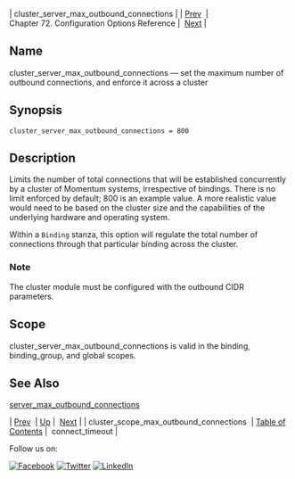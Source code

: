 | cluster_server_max_outbound_connections |
| [Prev](conf.ref.cluster_scope_max_outbound_connections.php)  | Chapter 72. Configuration Options Reference |  [Next](conf.ref.connect_timeout.php) |

<a name="conf.ref.cluster_server_max_outbound_connections"></a>
## Name

cluster_server_max_outbound_connections — set the maximum number of outbound connections, and enforce it across a cluster

## Synopsis

`cluster_server_max_outbound_connections = 800`

<a name="idp24002624"></a>
## Description

Limits the number of total connections that will be established concurrently by a cluster of Momentum systems, irrespective of bindings. There is no limit enforced by default; 800 is an example value. A more realistic value would need to be based on the cluster size and the capabilities of the underlying hardware and operating system.

Within a `Binding` stanza, this option will regulate the total number of connections through that particular binding across the cluster.

### Note

The cluster module must be configured with the outbound CIDR parameters.

<a name="idp24007136"></a>
## Scope

cluster_server_max_outbound_connections is valid in the binding, binding_group, and global scopes.

<a name="idp24009024"></a>
## See Also

[server_max_outbound_connections](conf.ref.server_max_outbound_connections.php "server_max_outbound_connections")

| [Prev](conf.ref.cluster_scope_max_outbound_connections.php)  | [Up](config.options.ref.php) |  [Next](conf.ref.connect_timeout.php) |
| cluster_scope_max_outbound_connections  | [Table of Contents](index.php) |  connect_timeout |

Follow us on:

[![Facebook](https://support.messagesystems.com/images/icon-facebook.png)](http://www.facebook.com/messagesystems) [![Twitter](https://support.messagesystems.com/images/icon-twitter.png)](http://twitter.com/#!/MessageSystems) [![LinkedIn](https://support.messagesystems.com/images/icon-linkedin.png)](http://www.linkedin.com/company/message-systems)